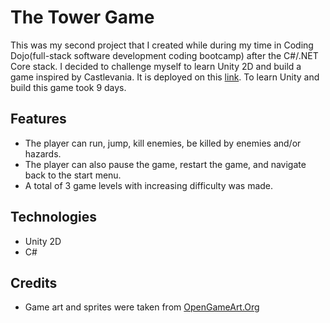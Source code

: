 # The Tower Game

This was my second project that I created while during my time in Coding Dojo(full-stack software development coding bootcamp) after the C#/.NET Core stack. I decided to challenge myself to learn Unity 2D and build a game inspired by Castlevania. It is deployed on this [link](https://sharemygame.com/@michelletanzil/the-tower-game). To learn Unity and build this game took 9 days.

## Features

- The player can run, jump, kill enemies, be killed by enemies and/or hazards.
- The player can also pause the game, restart the game, and navigate back to the start menu.
- A total of 3 game levels with increasing difficulty was made.

## Technologies

- Unity 2D
- C#

## Credits

- Game art and sprites were taken from [OpenGameArt.Org](https://opengameart.org/)

